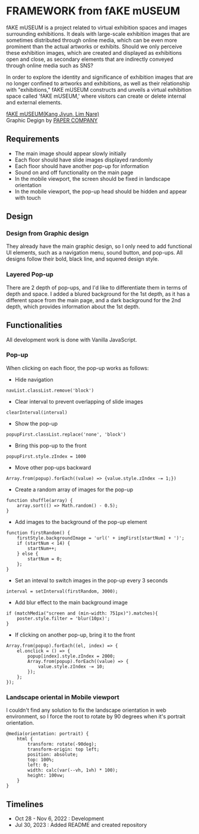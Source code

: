 # FRAMEWORK from fAKE mUSEUM

fAKE mUSEUM is a project related to virtual exhibition spaces and images surrounding exhibitions. It deals with large-scale exhibition images that are sometimes distributed through online media, which can be even more prominent than the actual artworks or exhibits. Should we only perceive these exhibition images, which are created and displayed as exhibitions open and close, as secondary elements that are indirectly conveyed through online media such as SNS?

In order to explore the identity and significance of exhibition images that are no longer confined to artworks and exhibitions, as well as their relationship with "exhibitions," fAKE mUSEUM constructs and unveils a virtual exhibition space called 'fAKE mUSEUM,' where visitors can create or delete internal and external elements.

[fAKE mUSEUM(Kang Jiyun, Lim Nare)](http://www.fakemuseum.kr/) <br />
Graphic Degign by [PAPER COMPANY](www.behance.net/papercompany)


## Requirements

- The main image should appear slowly initially
- Each floor should have slide images displayed randomly
- Each floor should have another pop-up for information
- Sound on and off functionality on the main page
- In the mobile viewport, the screen should be fixed in landscape orientation
- In the mobile viewport, the pop-up head should be hidden and appear with touch


## Design

### Design from Graphic design
They already have the main graphic design, so I only need to add functional UI elements, such as a navigation menu, sound button, and pop-ups. All designs follow their bold, black line, and squered design style.

### Layered Pop-up
There are 2 depth of pop-ups, and I'd like to differentiate them in terms of depth and space. I added a blured background for the 1st depth, as it has a different space from the main page, and a dark background for the 2nd depth, which provides information about the 1st depth. 


## Functionalities
All development work is done with Vanilla JavaScript.

### Pop-up
When clicking on each floor, the pop-up works as follows:

- Hide navigation
```
navList.classList.remove('block')
``` 

- Clear interval to prevent overlapping of slide images
```
clearInterval(interval)
```

- Show the pop-up
```
popupFirst.classList.replace('none', 'block')
```

- Bring this pop-up to the front
```
popupFirst.style.zIndex = 1000
```

- Move other pop-ups backward
```
Array.from(popup).forEach((value) => {value.style.zIndex -= 1;})
```

- Create a random array of images for the pop-up
```
function shuffle(array) {
    array.sort(() => Math.random() - 0.5);
}
```

- Add images to the background of the pop-up element
```
function firstRandom() {
    firstStyle.backgroundImage = 'url(' + imgFirst[startNum] + ')';
    if (startNum < 14) {
        startNum++;
    } else {
        startNum = 0;
    };
}
```

- Set an inteval to switch images in the pop-up every 3 seconds
```
interval = setInterval(firstRandom, 3000);
```

- Add blur effect to the main background image
```
if (matchMedia("screen and (min-width: 751px)").matches){
    poster.style.filter = 'blur(10px)';
}
```

- If clicking on another pop-up, bring it to the front
```
Array.from(popup).forEach((el, index) => {
    el.onclick = () => {
        popup[index].style.zIndex = 2000;
        Array.from(popup).forEach((value) => {
            value.style.zIndex -= 10;
        });
    };
});
```

### Landscape oriental in Mobile viewport
I couldn't find any solution to fix the landscape orientation in web environment, so I force the root to rotate by 90 degrees when it's portrait orientation. 

```
@media(orientation: portrait) {
    html {
        transform: rotate(-90deg);
        transform-origin: top left;
        position: absolute;
        top: 100%;
        left: 0;
        width: calc(var(--vh, 1vh) * 100);
        height: 100vw;
    }
}
```


## Timelines

- Oct 28 - Nov 6, 2022 : Development
- Jul 30, 2023 : Added README and created repository